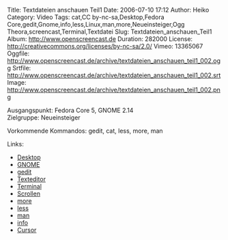 Title: Textdateien anschauen Teil1
Date: 2006-07-10 17:12
Author: Heiko
Category: Video
Tags: cat,CC by-nc-sa,Desktop,Fedora Core,gedit,Gnome,info,less,Linux,man,more,Neueinsteiger,Ogg Theora,screencast,Terminal,Textdatei
Slug: Textdateien_anschauen_Teil1
Album: http://www.openscreencast.de
Duration: 282000
License: http://creativecommons.org/licenses/by-nc-sa/2.0/
Vimeo: 13365067
Oggfile: http://www.openscreencast.de/archive/textdateien_anschauen_teil1_002.ogg
Srtfile: http://www.openscreencast.de/archive/textdateien_anschauen_teil1_002.srt
Image: http://www.openscreencast.de/archive/textdateien_anschauen_teil1_002.png

Ausgangspunkt: Fedora Core 5, GNOME 2.14  
Zielgruppe: Neueinsteiger  

Vorkommende Kommandos: gedit, cat, less, more, man

Links:

  * [Desktop](http://de.wikipedia.org/wiki/Desktop_\(EDV\))
  * [GNOME](http://de.wikipedia.org/wiki/GNOME)
  * [gedit](http://de.wikipedia.org/wiki/Gedit)
  * [Texteditor](http://de.wikipedia.org/wiki/Texteditor)
  * [Terminal](http://de.wikipedia.org/wiki/Terminalemulation)
  * [Scrollen](http://de.wikipedia.org/wiki/Scrollen)
  * [more](http://de.wikipedia.org/wiki/More_\(Unix\))
  * [less](http://de.wikipedia.org/wiki/Less)
  * [man](http://de.wikipedia.org/wiki/Man_page)
  * [info](http://de.wikipedia.org/wiki/Texinfo)
  * [Cursor](http://de.wikipedia.org/wiki/Cursor)

